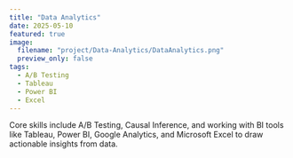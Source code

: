 ```yaml
---
title: "Data Analytics"
date: 2025-05-10
featured: true
image:
  filename: "project/Data-Analytics/DataAnalytics.png"
  preview_only: false
tags:
  - A/B Testing
  - Tableau
  - Power BI
  - Excel
---
```


Core skills include A/B Testing, Causal Inference, and working with BI tools like Tableau, Power BI, Google Analytics, and Microsoft Excel to draw actionable insights from data.

<!--more-->

